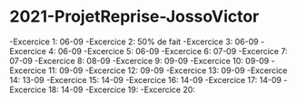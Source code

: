 # 2021-ProjetReprise-JossoVictor
-Excercice 1: 06-09
-Excercice 2: 50% de fait
-Excercice 3: 06-09
-Excercice 4: 06-09
-Excercice 5: 06-09
-Excercice 6: 07-09
-Excercice 7: 07-09
-Excercice 8: 08-09
-Excercice 9: 09-09
-Excercice 10: 09-09
-Excercice 11: 09-09
-Excercice 12: 09-09
-Excercice 13: 09-09
-Excercice 14: 13-09
-Excercice 15: 14-09
-Excercice 16: 14-09
-Excercice 17: 14-09
-Excercice 18: 14-09
-Excercice 19:
-Excercice 20:


